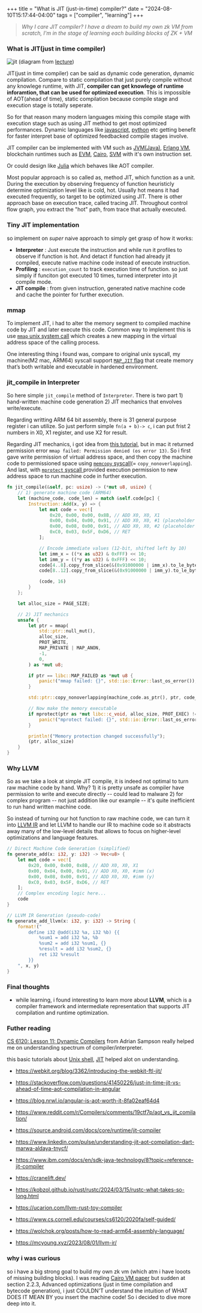+++
title = "What is JIT (just-in-time) compiler?"
date = "2024-08-10T15:17:44-04:00"
tags = ["compiler", "learning"]
+++


> *Why I care JIT compiler? I have a dream to build my own zk VM from scratch, I'm in the stage of learning each building blocks of ZK + VM*


### What is JIT(just in time compiler)

![jit](/images/jit.png)
(diagram from [lecture](https://vod.video.cornell.edu/media/1_ltb1t94i))

JIT(just in time compiler) can be said as dynamic code generation, dynamic compilation. Compare to static compilation that just purely compile without any knowlege runtime, with JIT, **compiler can get knowlege of runtime inforamtion, that can be used for optimized execution**. This is impossible of AOT(ahead of time), static compilation because compile stage and execution stage is totally seperate.

So for that reason many modern languages mixing this compile stage with execution stage such as using JIT method to get most optimized performances. Dynamic languages like [javascript](https://v8.dev/blog/maglev), [python](https://peps.python.org/pep-0744/) etc getting benefit for faster interpret base of optimized feedbacked compile stages involve.

JIT compiler can be implemented with VM such as [JVM(Java)](https://www.ibm.com/docs/en/sdk-java-technology/8?topic=reference-jit-compiler), [Erlang VM](https://www.erlang.org/doc/apps/erts/beamasm.html), blockchain runtimes such as [EVM](https://www.paradigm.xyz/2024/06/revmc), [Cairo](https://github.com/lambdaclass/cairo_native), [SVM](https://github.com/solana-labs/rbpf) with it's own instruction set.

Or could design like [Julia](https://docs.julialang.org/en/v1/devdocs/eval/#dev-codegen) which behaves like AOT compiler.

Most popular approach is so called as, method JIT, which function as a unit. During the execution by observing frequency of function heuristicly determine optimization level like is cold, hot. Usually hot means it had executed frequently, so target to be optimized using JIT. There is other approach base on execution trace, called tracing JIT. Throughout control flow graph, you extract the "hot" path, from trace that actually executed.

### Tiny JIT implementation

so implement on *super* naive approach to simply get grasp of how it works:

- **Interpreter** : Just execute the instruction and while run it profiles to observe if function is hot. And detact if function had already jit compiled, execute native machine code instead of execute instruction.
- **Profiling** : `execution_count` to track execution time of function. so just simply if funciton got executed 10 times, turned interpreter into jit compile mode.
- **JIT compile** : from given instruction, generated native machine code and cache the pointer for further execution.

### mmap

To implement JIT, i had to alter the memory segment to compiled machine code by JIT and later execute this code. Common way to implement this is use [`mmap` unix system call](https://man7.org/linux/man-pages/man2/mmap.2.html) which creates a new mapping in the virtual address space of the calling process.

One interesting thing i found was, compare to original unix syscall, my machine(M2 mac, ARM64) syscall support [`MAP_JIT` flag](https://developer.apple.com/documentation/bundleresources/entitlements/com_apple_security_cs_allow-jit) that create memory that’s both writable and executable in hardened environment.

### jit_compile in Interpreter

So here simple `jit_compile` method of `Interpreter`. There is two part 1) hand-written machine code generation 2) JIT mechanics that envolves write/execute.

Regarding writting ARM 64 bit assembly, there is 31 general purpose register i can utilize. So just perform simple `fn(a + b)-> c`, i can put frist 2 numbers in X0, X1 register, and use X2 for result.



Regarding JIT mechanics, i got idea from [this tutorial](https://github.com/spencertipping/jit-tutorial), but in mac it returned permission error `mmap failed: Permission denied (os error 13)`. So i first gave write permission of virtual address space, and then copy the machine code to permissioned space using [`memcopy` syscall](https://man7.org/linux/man-pages/man3/memcpy.3.html)(= `copy_nonoverlapping`). And last, with [`mprotect` syscall ](https://man7.org/linux/man-pages/man2/mprotect.2.html) provided execution permission to new address space to run machine code in further execution.


```rust
fn jit_compile(&self, pc: usize) -> (*mut u8, usize) {
    // 1) generate machine code (ARM64)
    let (machine_code, code_len) = match &self.code[pc] {
        Instruction::Add(x, y) => {
            let mut code = vec![
                0x20, 0x00, 0x00, 0x8B, // ADD X0, X0, X1
                0x00, 0x04, 0x00, 0x91, // ADD X0, X0, #1 (placeholder for x)
                0x00, 0x08, 0x00, 0x91, // ADD X0, X0, #2 (placeholder for y)
                0xC0, 0x03, 0x5F, 0xD6, // RET
            ];

            // Encode immediate values (12-bit, shifted left by 10)
            let imm_x = ((*x as u32) & 0xFFF) << 10;
            let imm_y = ((*y as u32) & 0xFFF) << 10;
            code[4..8].copy_from_slice(&(0x91000000 | imm_x).to_le_bytes());
            code[8..12].copy_from_slice(&(0x91000000 | imm_y).to_le_bytes());

            (code, 16)
        }
    };

    let alloc_size = PAGE_SIZE;

    // 2) JIT mechanics
    unsafe {
        let ptr = mmap(
            std::ptr::null_mut(),
            alloc_size,
            PROT_WRITE,
            MAP_PRIVATE | MAP_ANON,
            -1,
            0,
        ) as *mut u8;

        if ptr == libc::MAP_FAILED as *mut u8 {
            panic!("mmap failed: {}", std::io::Error::last_os_error());
        }

        std::ptr::copy_nonoverlapping(machine_code.as_ptr(), ptr, code_len);

        // Now make the memory executable
        if mprotect(ptr as *mut libc::c_void, alloc_size, PROT_EXEC) != 0 {
            panic!("mprotect failed: {}", std::io::Error::last_os_error());
        }

        println!("Memory protection changed successfully");
        (ptr, alloc_size)
    }
}
```

### Why LLVM

So as we take a look at simple JIT compile, it is indeed not optimal to turn raw machine code by hand. Why? 1) it is pretty unsafe as compiler have permission to write and execute directly -- could lead to malware 2) for complex program -- not just addition like our example -- it's quite inefficient to run hand written machine code.

So instead of turning our hot function to raw machine code, we can turn it into [LLVM IR](https://llvm.org/docs/LangRef.html#id1899) and let LLVM to handle our IR to machine code so it abstracts away many of the low-level details that allows to focus on higher-level optimizations and language features.

```rust
// Direct Machine Code Generation (simplified)
fn generate_add(x: i32, y: i32) -> Vec<u8> {
    let mut code = vec![
        0x20, 0x00, 0x00, 0x8B, // ADD X0, X0, X1
        0x00, 0x04, 0x00, 0x91, // ADD X0, X0, #imm (x)
        0x00, 0x08, 0x00, 0x91, // ADD X0, X0, #imm (y)
        0xC0, 0x03, 0x5F, 0xD6, // RET
    ];
    // Complex encoding logic here...
    code
}

// LLVM IR Generation (pseudo-code)
fn generate_add_llvm(x: i32, y: i32) -> String {
    format!("
        define i32 @add(i32 %a, i32 %b) {{
            %sum1 = add i32 %a, %b
            %sum2 = add i32 %sum1, {}
            %result = add i32 %sum2, {}
            ret i32 %result
        }}
    ", x, y)
}
```

### Final thoughts

- while learning, i found interesting to learn more about **LLVM**, which is a compiler framework and intermediate representation that supports JIT compilation and runtime optimization.

### Futher reading

[CS 6120: Lesson 11: Dynamic Compilers](https://vod.video.cornell.edu/media/1_ltb1t94i) from Adrian Sampson really helped me on understanding spectrum of compiler/interpreter.

this basic tutorials about [Unix shell](https://github.com/spencertipping/shell-tutorial), [JIT](https://github.com/spencertipping/jit-tutorial) helped alot on understanding.

- https://webkit.org/blog/3362/introducing-the-webkit-ftl-jit/

- https://stackoverflow.com/questions/41450226/just-in-time-jit-vs-ahead-of-time-aot-compilation-in-angular
- https://blog.nrwl.io/angular-is-aot-worth-it-8fa02eaf64d4
- https://www.reddit.com/r/Compilers/comments/19ctf7p/aot_vs_jit_comilation/
- https://source.android.com/docs/core/runtime/jit-compiler
- https://www.linkedin.com/pulse/understanding-jit-aot-compilation-dart-marwa-aldaya-tnycf/
- https://www.ibm.com/docs/en/sdk-java-technology/8?topic=reference-jit-compiler
- https://cranelift.dev/
- https://kobzol.github.io/rust/rustc/2024/03/15/rustc-what-takes-so-long.html
- https://ucarion.com/llvm-rust-toy-compiler
- https://www.cs.cornell.edu/courses/cs6120/2020fa/self-guided/
- https://wolchok.org/posts/how-to-read-arm64-assembly-language/
- https://mcyoung.xyz/2023/08/01/llvm-ir/

### why i was curious

so i have a big strong goal to build my own zk vm (which atm i have looots of missing building blocks). I was reading [Cairo VM paper](https://eprint.iacr.org/2021/1063.pdf) but sudden at section 2.2.3, Advanced optimizations (just in time compilation and bytecode generation), i just COULDN'T understand the intuition of WHAT DOES IT MEAN BY you insert the machine code! So i decided to dive more deep into it.
